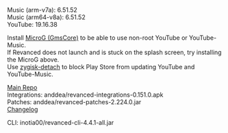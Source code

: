Music (arm-v7a): 6.51.52  
Music (arm64-v8a): 6.51.52  
YouTube: 19.16.38  

Install [MicroG (GmsCore)](https://github.com/Revanced/GmsCore/releases/) to be able to use non-root YouTube or YouTube-Music.  
If Revanced does not launch and is stuck on the splash screen, try installing the MicroG above.  
Use [zygisk-detach](https://github.com/j-hc/zygisk-detach) to block Play Store from updating YouTube and YouTube-Music.  

[Main Repo](https://github.com/NoName-exe/revanced-extended)  
Integrations: anddea/revanced-integrations-0.151.0.apk  
Patches: anddea/revanced-patches-2.224.0.jar  
[Changelog](https://github.com/anddea/revanced-patches/releases/tag/v2.224.0)

CLI: inotia00/revanced-cli-4.4.1-all.jar    
